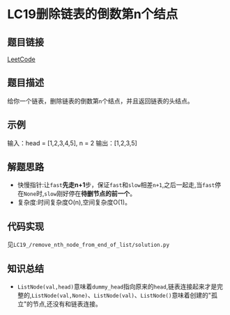 # LC19删除链表的倒数第n个结点
## 题目链接
[LeetCode](https://leetcode.cn/problems/remove-nth-node-from-end-of-list/)
## 题目描述
给你一个链表，删除链表的倒数第`n`个结点，并且返回链表的头结点。
## 示例
输入：head = [1,2,3,4,5], n = 2
输出：[1,2,3,5]
## 解题思路
 - 快慢指针:让`fast`**先走n+1**步，保证`fast`和`slow`相差`n+1`,之后一起走,当`fast`停在`None`时,`slow`刚好停在**待删节点的前一个**。
 - 复杂度:时间复杂度O(n),空间复杂度O(1)。
## 代码实现
见`LC19_/remove_nth_node_from_end_of_list/solution.py`
## 知识总结
 - `ListNode(val,head)`意味着`dummy_head`指向原来的`head`,链表连接起来才是完整的,`ListNode(val,None)`、`ListNode(val)`、`ListNode()`意味着创建的"孤立"的节点,还没有和链表连接。
